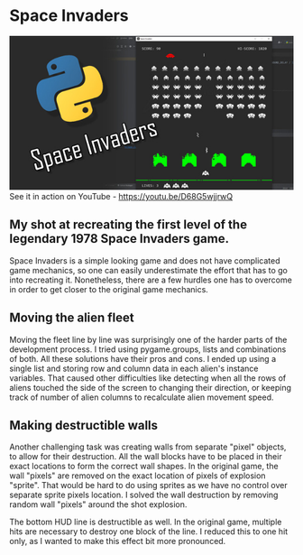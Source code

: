 # Space Invaders
<img src="static/img/space_invaders_cover.jpg" />
See it in action on YouTube - <a href="https://youtu.be/D68G5wjjrwQ">https://youtu.be/D68G5wjjrwQ</a>

## My shot at recreating the first level of the legendary 1978 Space Invaders game.
Space Invaders is a simple looking game and does not have complicated game mechanics, so one can easily underestimate the effort that has to go into recreating it.
Nonetheless, there are a few hurdles one has to overcome in order to get closer to the original game mechanics.

## Moving the alien fleet
Moving the fleet line by line was surprisingly one of the harder parts of the development process.
I tried using pygame.groups, lists and combinations of both. All these solutions have their pros and cons. 
I ended up using a single list and storing row and column data in each alien's instance variables.
That caused other difficulties like detecting when all the rows of aliens touched the side of the screen to changing their direction, or keeping track of number of alien columns to recalculate alien movement speed.

## Making destructible walls
Another challenging task was creating walls from separate "pixel" objects, to allow for their destruction.
All the wall blocks have to be placed in their exact locations to form the correct wall shapes.
In the original game, the wall "pixels" are removed on the exact location of pixels of explosion "sprite".
That would be hard to do using sprites as we have no control over separate sprite pixels location.
I solved the wall destruction by removing random wall "pixels" around the shot explosion.

The bottom HUD line is destructible as well. In the original game, multiple hits are necessary to destroy one block of the line.
I reduced this to one hit only, as I wanted to make this effect bit more pronounced.
